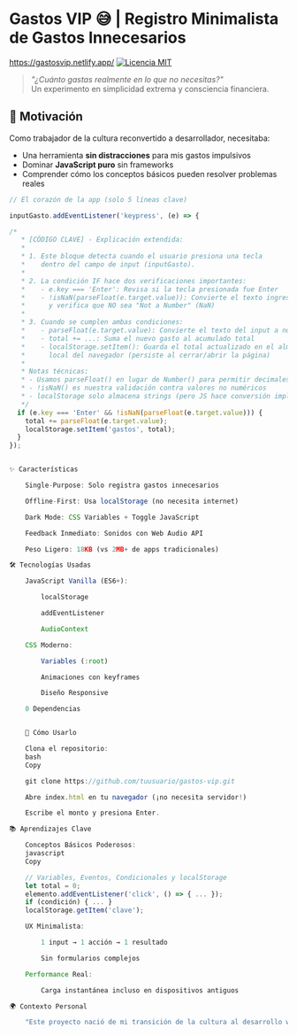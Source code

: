 # Gastos VIP 😅 | Registro Minimalista de Gastos Innecesarios

https://gastosvip.netlify.app/ 
[![Licencia MIT](https://img.shields.io/badge/Licencia-MIT-blue.svg)](LICENSE.md)

> *"¿Cuánto gastas realmente en lo que no necesitas?"*  
> Un experimento en simplicidad extrema y consciencia financiera.

## 🎯 Motivación
Como trabajador de la cultura reconvertido a desarrollador, necesitaba:
- Una herramienta **sin distracciones** para mis gastos impulsivos
- Dominar **JavaScript puro** sin frameworks
- Comprender cómo los conceptos básicos pueden resolver problemas reales

```javascript
// El corazón de la app (solo 5 líneas clave)

inputGasto.addEventListener('keypress', (e) => {

/*  
   * [CÓDIGO CLAVE] - Explicación extendida:
   * 
   * 1. Este bloque detecta cuando el usuario presiona una tecla
   *    dentro del campo de input (inputGasto).
   * 
   * 2. La condición IF hace dos verificaciones importantes:
   *    - e.key === 'Enter': Revisa si la tecla presionada fue Enter
   *    - !isNaN(parseFloat(e.target.value)): Convierte el texto ingresado a número
   *      y verifica que NO sea "Not a Number" (NaN)
   *
   * 3. Cuando se cumplen ambas condiciones:
   *    - parseFloat(e.target.value): Convierte el texto del input a número decimal
   *    - total += ...: Suma el nuevo gasto al acumulado total
   *    - localStorage.setItem(): Guarda el total actualizado en el almacenamiento
   *      local del navegador (persiste al cerrar/abrir la página)
   *
   * Notas técnicas:
   * - Usamos parseFloat() en lugar de Number() para permitir decimales
   * - !isNaN() es nuestra validación contra valores no numéricos
   * - localStorage solo almacena strings (pero JS hace conversión implícita)
   */
  if (e.key === 'Enter' && !isNaN(parseFloat(e.target.value))) {
    total += parseFloat(e.target.value);
    localStorage.setItem('gastos', total);
  }
});


✨ Características

    Single-Purpose: Solo registra gastos innecesarios

    Offline-First: Usa localStorage (no necesita internet)

    Dark Mode: CSS Variables + Toggle JavaScript

    Feedback Inmediato: Sonidos con Web Audio API

    Peso Ligero: 18KB (vs 2MB+ de apps tradicionales)

🛠️ Tecnologías Usadas

    JavaScript Vanilla (ES6+):

        localStorage

        addEventListener

        AudioContext

    CSS Moderno:

        Variables (:root)

        Animaciones con keyframes

        Diseño Responsive

    0 Dependencias


    🚀 Cómo Usarlo

    Clona el repositorio:
    bash
    Copy

    git clone https://github.com/tuusuario/gastos-vip.git

    Abre index.html en tu navegador (¡no necesita servidor!)

    Escribe el monto y presiona Enter.

📚 Aprendizajes Clave

    Conceptos Básicos Poderosos:
    javascript
    Copy

    // Variables, Eventos, Condicionales y localStorage
    let total = 0;
    elemento.addEventListener('click', () => { ... });
    if (condición) { ... }
    localStorage.getItem('clave');

    UX Minimalista:

        1 input → 1 acción → 1 resultado

        Sin formularios complejos

    Performance Real:

        Carga instantánea incluso en dispositivos antiguos

🌍 Contexto Personal

    "Este proyecto nació de mi transición de la cultura al desarrollo web a los 50 años. Quería probar que los conceptos más simples pueden generar el mayor impacto en la vida real."